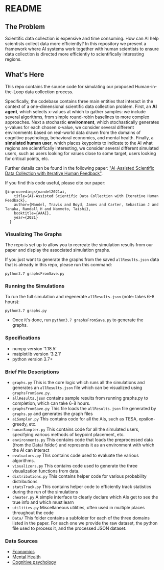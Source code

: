 # README #

## The Problem ##

Scientific data collection is expensive and time consuming.  How can AI help scientists collect data more efficiently?  In this repository we present a framework where AI systems work together with human scientists to ensure data collection is directed more efficiently to scientifically interesting regions.


## What's Here ##

This repo contains the source code for simulating our proposed Human-in-the-Loop data collection process.

Specifically, the codebase contains three main entities that interact in the context of a one-dimensional scientific data collection problem.  First, an **AI agent**, which selects x-values at which to gather samples: we include several algorithms, from simple round-robin baselines to more complex approaches.  Next a stochastic **environment**, which stochastically generates y-values for each chosen x-value, we consider several different environments based on real-world data drawn from the domains of cognitive psychology, behavioral economics, and mental health.  Finally, a **simulated human user**, which places keypoints to indicate  to the AI what regions are scientifically interesting, we consider several different simulated users, such as users looking for values close to some target, users looking for critical points, etc.


  Further details can be found in the following paper:  ["AI-Assisted Scientific Data Collection with Iterative Human Feedback"](http://datadrivengame.science/aaai21).

  If you find this code useful, please cite our paper:
  ```
  @inproceedings{mandel2021ai,
      title={AI-Assisted Scientific Data Collection with Iterative Human Feedback},
      author={Mandel, Travis and Boyd, James and Carter, Sebastian J and Tanaka, Randall H and Nammoto, Taishi},
      booktitle={AAAI},
      year={2021}
    }
  ```


### Visualizing The Graphs ###

The repo is set up to allow you to recreate the simulation results from our paper and display the associated simulation graphs.

If you just want to generate the graphs from the saved `allResults.json` data that is already in this repo, please run this command:

`python3.7 graphsFromSave.py`

### Running the Simulations ###

To run the full simulation and regenerate `allResults.json` (note: takes 6-8 hours):

`python3.7 graphs.py`

* Once it's done, run `python3.7 graphsFromSave.py` to generate the graphs.


### Specifications ###

* numpy version '1.18.5'
* matplotlib version '3.2.1'
* python version 3.7+

### Brief File Descriptions  ###

* `graphs.py` This is the core logic which runs all the simulations and generates an `allResults.json` file which can be visualized using `graphsFromSave.py`.
* `allResults.json` contains sample results from running graphs.py to completion, which can take 6-8 hours.
* `graphsFromSave.py` This file loads the `allResults.json` file generated by `graphs.py` and generates the graph files
* `aiSampler.py` This contains code for all the AIs, such as TESA, epsilon-greedy, etc.
* `humanSampler.py` This contains code for all the simulated users, specifying various methods of keypoint placement, etc.
* `environments.py` This contains code that loads the preprocessed data (from the Data/ folder) and represents it as an environment with which the AI can interact
* `evaluators.py` This contains code used to evaluate the various algorithms.
* `visualizers.py` This contains code used to generate the three visualization functions from data.
* `distributions.py` This contains helper code for various probability distributions
* `statsTrack.py` This contains helper code to efficiently track statistics during the run of the simulations
* `cheater.py` A simple interface to clearly declare which AIs get to see the true info and which must learn
* `utilities.py` Miscellaneous utilities, often used in multiple places throughout the code
* `Data/` This folder contains a subfolder for each of the three domains listed in the paper. For each one we provide the raw dataset, the python file used to process it, and the processed JSON dataset.

### Data Sources ###

* [Economics](https://www.kaggle.com/neuromusic/avocado-prices)
* [Mental Health](https://www.kaggle.com/osmi/mental-health-in-tech-2016)
* [Cognitive psychology](https://www.psychdata.de/index.php?main=search&sub=browse&id=pdpr99ve20&lang=eng)



